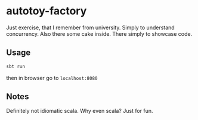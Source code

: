 # autotoy-factory
Just exercise, that I remember from university. Simply to understand concurrency.
Also there some cake inside. There simply to showcase code.
## Usage
```scala
sbt run
```
then in browser go to `localhost:8080`
## Notes
Definitely not idiomatic scala. Why even scala? Just for fun.
